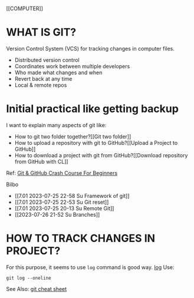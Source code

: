 [[COMPUTER]]
# WHAT IS GIT?
Version Control System (VCS) for tracking changes in computer files.

- Distributed version control
- Coordinates work between  multiple developers
- Who made what changes and when
- Revert back at any time 
- Local & remote repos

# Initial practical like getting backup
I want to explain many aspects of git like:

- How to git two folder together?[[Git two folder]]
- How to upload a repository with git to GitHub?[[Upload a Project to GitHub]]
- How to download a project with git from GitHub?[[Download repository from GitHub with CL]]

Ref:
[Git & GitHub Crash Course For Beginners](https://www.youtube.com/watch?v=SWYqp7iY_Tc)

Bilbo
- [[7.01 2023-07-25 22-58 Su Framework of git]]
- [[7.01 2023-07-25 22-53 Su Git reset]]
- [[7.01 2023-07-25 20-13 Su Remote Git]]
- [[2023-07-26 21-52 Su Branches]]


# HOW TO TRACK CHANGES IN PROJECT?
For this purpose, it seems to use `log` command is good way. [log](https://swcarpentry.github.io/git-novice/04-changes/)
Use:
```
git log --oneline
```






See Also:
[git cheat sheet](https://useyourloaf.com/blog/git-cheat-sheet/)

